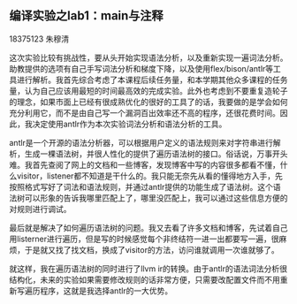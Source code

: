## 编译实验之lab1：main与注释

18375123 朱穆清

这次实验比较有挑战性，要从头开始实现语法分析，以及重新实现一遍词法分析。助教提供的选项有自己手写词法分析和梯度下降，以及使用flex/bison/antlr等工具进行解析。我首先综合考虑了本课程后续任务量，和本学期其他众多课程的任务量，认为自己应该用最短的时间最高效的完成实验。此外也考虑到不要重复造轮子的理念，如果市面上已经有很成熟优化的很好的工具了的话，我要做的是学会如何充分利用它，而不是由自己写一个漏洞百出效率还不高的程序，还很花费时间。因此，我决定使用antlr作为本次实验词法分析和语法分析的工具。

antlr是一个开源的语法分析器，可以根据用户定义的语法规则来对字符串进行解析，生成一棵语法树，并很人性化的提供了遍历语法树的接口。俗话说，万事开头难。我首先查阅了网上的文档和一些博客，发现博客中写的内容很多都看不懂，什么visitor，listener都不知道是干什么的。我只能无奈先从看的懂得地方入手，先按照格式写好了词法和语法规则，并通过antlr提供的功能生成了语法树。这个语法树可以形象的告诉我哪里匹配上了，哪里没匹配上，我可以通过这些信息方便的对规则进行调试。

最后就是解决了如何遍历语法树的问题。我又去看了许多文档和博客，先试着自己用listerner进行遍历，但是写的时候感觉每个非终结符一进一出都要写一遍，很麻烦，于是就又找了找文档，换成了visitor的方法，访问谁就调用一次谁就够了。

就这样，我在遍历语法树的同时进行了llvm ir的转换。由于antlr的语法词法分析很结构化，未来的实验如果需要修改规则的话非常方便，只需要改配置文件而不用重新写遍历程序，这就是我选择antlr的一大优势。